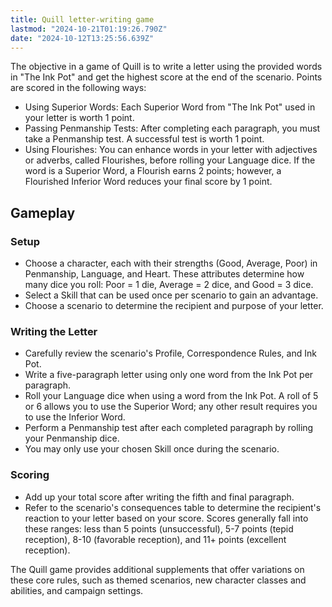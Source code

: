 ```yaml
---
title: Quill letter-writing game
lastmod: "2024-10-21T01:19:26.790Z"
date: "2024-10-12T13:25:56.639Z"
---
```


The objective in a game of Quill is to write a letter using the provided words in "The Ink Pot" and get the highest score at the end of the scenario. Points are scored in the following ways:

- Using Superior Words: Each Superior Word from "The Ink Pot" used in your letter is worth 1 point.
- Passing Penmanship Tests: After completing each paragraph, you must take a Penmanship test. A successful test is worth 1 point.
- Using Flourishes: You can enhance words in your letter with adjectives or adverbs, called Flourishes, before rolling your Language dice. If the word is a Superior Word, a Flourish earns 2 points; however, a Flourished Inferior Word reduces your final score by 1 point.

## Gameplay

### Setup

- Choose a character, each with their strengths (Good, Average, Poor) in Penmanship, Language, and Heart. These attributes determine how many dice you roll: Poor = 1 die, Average = 2 dice, and Good = 3 dice.
- Select a Skill that can be used once per scenario to gain an advantage.
- Choose a scenario to determine the recipient and purpose of your letter.

### Writing the Letter

- Carefully review the scenario's Profile, Correspondence Rules, and Ink Pot.
- Write a five-paragraph letter using only one word from the Ink Pot per paragraph.
- Roll your Language dice when using a word from the Ink Pot. A roll of 5 or 6 allows you to use the Superior Word; any other result requires you to use the Inferior Word.
- Perform a Penmanship test after each completed paragraph by rolling your Penmanship dice.
- You may only use your chosen Skill once during the scenario.

### Scoring

- Add up your total score after writing the fifth and final paragraph.
- Refer to the scenario's consequences table to determine the recipient's reaction to your letter based on your score. Scores generally fall into these ranges: less than 5 points (unsuccessful), 5-7 points (tepid reception), 8-10 (favorable reception), and 11+ points (excellent reception).

The Quill game provides additional supplements that offer variations on these core rules, such as themed scenarios, new character classes and abilities, and campaign settings.
